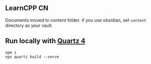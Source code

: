 
## LearnCPP CN

Documents moved to content folder. if you use obsidian, set `content` directory as your vault.

## Run locally with [Quartz 4](https://quartz.jzhao.xyz/)

```
npm i
npx quartz build --serve
```
